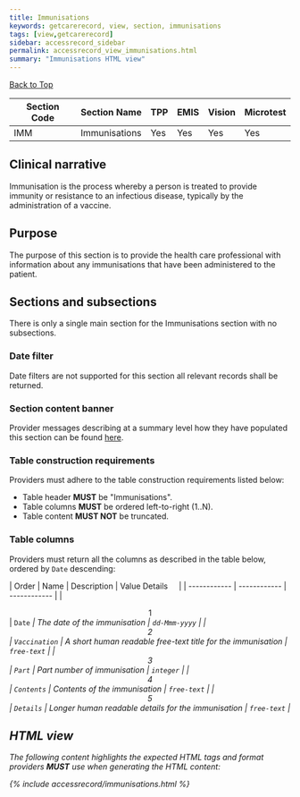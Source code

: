 ```yaml
---
title: Immunisations
keywords: getcarerecord, view, section, immunisations
tags: [view,getcarerecord]
sidebar: accessrecord_sidebar
permalink: accessrecord_view_immunisations.html
summary: "Immunisations HTML view"
---
```


<a href="#" class="back-to-top">Back to Top</a>

| Section Code | Section Name | TPP | EMIS | Vision | Microtest |
| ------------ | ------------ |-----|------|------|-----------|
| IMM | Immunisations | Yes | Yes | Yes | Yes |

## Clinical narrative ##

Immunisation is the process whereby a person is treated to provide immunity or resistance to an infectious disease, typically by the administration of a vaccine.

## Purpose ##

The purpose of this section is to provide the health care professional with information about any immunisations that have been administered to the patient.

## Sections and subsections ##

There is only a single main section for the Immunisations section with no subsections.

### Date filter ###

Date filters are not supported for this section all relevant records shall be returned.

### Section content banner ###

Provider messages describing at a summary level how they have populated this section can be found [here](accessrecord_provider_variance.html#immunisations).


### Table construction requirements ###

Providers must adhere to the table construction requirements listed below:

- Table header **MUST** be "Immunisations".
- Table columns **MUST** be ordered left-to-right (1..N).
- Table content **MUST NOT** be truncated.



### Table columns ###

Providers must return all the columns as described in the table below, ordered by `Date` descending:

| Order | Name | Description | Value Details &nbsp;&nbsp;&nbsp; |
| ------------ | ------------ | ------------ |
| <center>1</center> | `Date` <i class="fa fa-sort-desc" aria-hidden="true"> | The date of the immunisation | `dd-Mmm-yyyy` |
| <center>2</center> | `Vaccination` | A short human readable free-text title for the immunisation | `free-text` |
| <center>3</center> | `Part` | Part number of immunisation | `integer` |
| <center>4</center> | `Contents` | Contents of the immunisation | `free-text` |
| <center>5</center> | `Details` | Longer human readable details for the immunisation | `free-text` |


## HTML view ##

The following content highlights the expected HTML tags and format providers **MUST** use when generating the HTML content:

{% include accessrecord/immunisations.html %}

